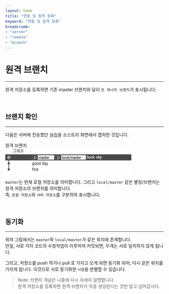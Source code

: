 ```yaml
---
layout: home
title: "연동 및 원격 등록"
keyword: "연동 및 원격 등록"
breadcrumb:
- "server"
- "remote"
- "branch"
---
```


# 원격 브랜치
---
원격 저장소를 등록하면 기존 master 브랜치와 달리 `또 하나의 브랜치`가 표시됩니다.  

<br>

## 브랜치 확인
---
다음은 서버에 전송했던 실습을 소스트리 화면에서 캡처한 것입니다.

원격 브랜치  
![원격 브랜치](../img/05-6.jpg)
 

`master`는 현재 로컬 저장소를 의미합니다. 그리고 `local/master` 같은 별칭/브랜치는 원격 저장소의 브랜치를 의미합니다.  
즉, `로컬 저장소`와 `서버 저장소`를 구분하여 표시합니다.  

<br>

## 동기화
---
위의 그림에서는 `master`와 `local/master`가 같은 위치에 존재합니다.  
만일, 서로 각자 코드의 수정작업이 이루어져 커밋되면, 두개는 서로 일치하지 않게 됩니다.  

그리고, 저장소를 push 하거나 pull 로 가지고 오게 되면 동기화 되어, 다시 같은 위치를 가지게 됩니다.
이것으로 서로 동기화한 `시점`을 판별할 수 있습니다.  

> Note: 브랜치 개념은 나중에 다시 자세히 설명합니다.  
> 원격 저장소를 등록하면 원격 브랜치가 자동 생성된다는 것만 알고 넘어갑시다.  

